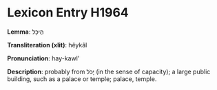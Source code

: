 # Lexicon Entry H1964

**Lemma**: הֵיכָל

**Transliteration (xlit)**: hêykâl

**Pronunciation**: hay-kawl'

**Description**:
probably from יָכֹל (in the sense of capacity); a large public building, such as a palace or temple; palace, temple.

